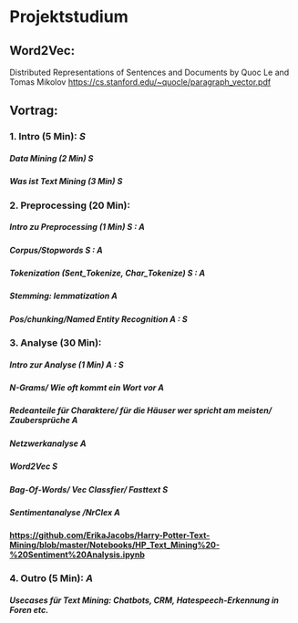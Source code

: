# Projektstudium


## Word2Vec:
Distributed Representations of Sentences and Documents by Quoc Le and Tomas Mikolov
https://cs.stanford.edu/~quocle/paragraph_vector.pdf


## Vortrag:

### 1. Intro (5 Min): *S*

#####   Data Mining (2 Min) *S*
#####   Was ist Text Mining (3 Min) *S*

### 2. Preprocessing (20 Min):

#####		Intro zu Preprocessing (1 Min) *S*  : *A*
#####  	Corpus/Stopwords *S*   : *A*
#####   Tokenization (Sent_Tokenize, Char_Tokenize) *S*   : *A*
#####  	Stemming: lemmatization *A*
#####  	Pos/chunking/Named Entity Recognition *A*   : *S*

### 3. Analyse (30 Min):

#####		Intro zur Analyse (1 Min) *A*   : *S*
#####  	N-Grams/ Wie oft kommt ein Wort vor *A*
#####  	Redeanteile für Charaktere/ für die Häuser wer spricht am meisten/ Zaubersprüche **A**
#####  	Netzwerkanalyse *A*
#####  	Word2Vec *S*
#####  	Bag-Of-Words/ Vec Classfier/ Fasttext *S*
#####  	Sentimentanalyse /NrClex *A* 
####    https://github.com/ErikaJacobs/Harry-Potter-Text-Mining/blob/master/Notebooks/HP_Text_Mining%20-%20Sentiment%20Analysis.ipynb
### 4. Outro (5 Min): *A*

##### Usecases für Text Mining: Chatbots, CRM, Hatespeech-Erkennung in Foren etc.

